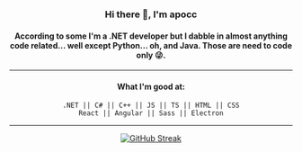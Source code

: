 <div align="center">

### **Hi there 💪, I'm apocc**

#### According to some I'm a .NET developer but I dabble in almost anything code related... well except Python... oh, and Java. Those are need to code only 😜.

---

#### What I'm good at:

`.NET || C# || C++ || JS || TS || HTML || CSS`
</br>
`React || Angular || Sass || Electron`

---

[![GitHub Streak](http://github-readme-streak-stats.herokuapp.com?user=apocc&theme=react)](https://git.io/streak-stats)

</div>
